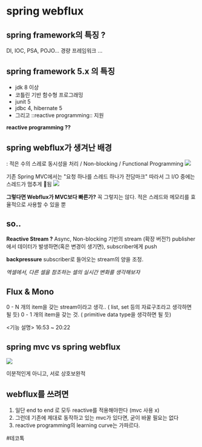 # spring webflux
## spring framework의 특징 ?
DI, IOC, PSA, POJO... 경량 프레임워크 ...

## spring framework 5.x 의 특징
- jdk 8 이상
- 코틀린 기반 함수형 프로그래밍
- junit 5
- jdbc 4, hibernate 5
- 그리고 ::reactive programming:: 지원

**reactive programming ??**
## spring webflux가 생겨난 배경
: 적은 수의 스레로 동시성을 처리 / Non-blocking / Functional Programming
![](spring%20webflux/88651709-1574-40A6-B299-E84D0B3D58EC.png)

기존 Spring MVC에서는 "요청 하나를 스레드 하나가 전담마크"
따라서 그 I/O 중에는 스레드가 멈추게 됨
![](spring%20webflux/F2DF9859-DFE6-42EC-9E7D-83CEB491D3C1.png)

**그렇다면 Webflux가 MVC보다 빠른가?**
꼭 그렇지는 않다. 적은 스레드와 메모리를 효율적으로 사용할 수 있을 뿐

## so..
**Reactive Stream ?**
Async, Non-blocking 기반의 stream (확장 버전?)
publisher에서 데이터가 발생하면(혹은 변경이 생기면), subscriber에게 push

**backpressure**
subscriber로 들어오는 stream의 양을 조정.

*엑셀에서, 다른 셀을 참조하는 셀의 실시간 변화를 생각해보자*

## Flux & Mono
0 - N 개의 item을 갖는 stream이라고 생각.. ( list, set 등의 자료구조라고 생각하면 될 듯)
0 - 1 개의 item을 갖는 것. ( primitive data type을 생각하면 될 듯)

<기능 설명>
16:53 ~ 20:22

## spring mvc vs spring webflux
![](spring%20webflux/8F1FCDEA-02FF-4094-BF33-57BBA62649D1.png)

이분적인게 아니고, 서로 상호보완적

## webflux를 쓰려면
1. 일단 end to end 로 모두 reactive를 적용해야한다 (mvc 사용 x)
2. 그런데 기존에 제대로 동작하고 있는 mvc가 있다면, 굳이 바꿀 필요는 없다
3. reactive programming의 learning curve는 가파르다.






#테코톡
